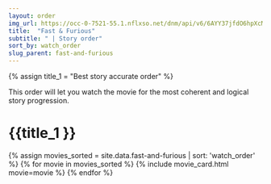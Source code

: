 ```yaml
---
layout: order
img_url: https://occ-0-7521-55.1.nflxso.net/dnm/api/v6/6AYY37jfdO6hpXcMjf9Yu5cnmO0/AAAABWq3Mo-U-cz-SHWzEM71fjR23KYrATFvxrH-oq-LsMIdznV9_d54ZhSCeA-qEHPI5otQBCML6cYjaT4qHiSxu4ALu1-DgsTc9iFu.jpg?r=472
title:  "Fast & Furious"
subtitle: " | Story order"
sort_by: watch_order
slug_parent: fast-and-furious
---
```

{% assign title_1 = "Best story accurate order" %}

This order will let you watch the movie for the most coherent and logical story progression.

# {{title_1 }}

{% assign movies_sorted = site.data.fast-and-furious | sort: 'watch_order' %}
{% for movie in movies_sorted %}
{% include movie_card.html movie=movie %}
{% endfor %}
